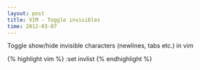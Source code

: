 ```yaml
---
layout: post
title: VIM - Toggle invisibles
time: 2012-03-07
---
```


Toggle show/hide invisible characters (newlines, tabs etc.) in vim

{% highlight vim %}
:set invlist
{% endhighlight %}
